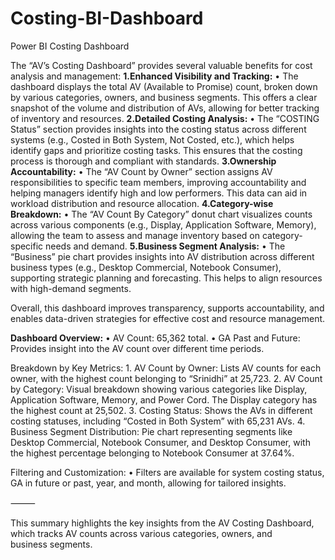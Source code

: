 # Costing-BI-Dashboard
Power BI Costing Dashboard

The “AV’s Costing Dashboard” provides several valuable benefits for cost analysis and management:
	**1.Enhanced Visibility and Tracking:**
	• The dashboard displays the total AV (Available to Promise) count, broken down by various categories, owners, and business segments. This offers a clear snapshot of the volume and distribution of 		  AVs, allowing for better tracking of inventory and resources.
	**2.Detailed Costing Analysis:**
	• The “COSTING Status” section provides insights into the costing status across different systems (e.g., Costed in Both System, Not Costed, etc.), which helps identify gaps and prioritize costing tasks. 	  This ensures that the costing process is thorough and compliant with standards.
	**3.Ownership Accountability:**
	• The “AV Count by Owner” section assigns AV responsibilities to specific team members, improving accountability and helping managers identify high and low performers. This data can aid in workload 		  distribution and resource allocation.
	**4.Category-wise Breakdown:**
	• The “AV Count By Category” donut chart visualizes counts across various components (e.g., Display, Application Software, Memory), allowing the team to assess and manage inventory based on category-		  specific needs and demand.
	**5.Business Segment Analysis:**
	• The “Business” pie chart provides insights into AV distribution across different business types (e.g., Desktop Commercial, Notebook Consumer), supporting strategic planning and forecasting. This helps 	  to align resources with high-demand segments.

Overall, this dashboard improves transparency, supports accountability, and enables data-driven strategies for effective cost and resource management.

**Dashboard Overview:**
	•	AV Count: 65,362 total.
	•	GA Past and Future: Provides insight into the AV count over different time periods.

Breakdown by Key Metrics:
	1.	AV Count by Owner: Lists AV counts for each owner, with the highest count belonging to “Srinidhi” at 25,723.
	2.	AV Count by Category: Visual breakdown showing various categories like Display, Application Software, Memory, and Power Cord. The Display category has the highest count at 25,502.
	3.	Costing Status: Shows the AVs in different costing statuses, including “Costed in Both System” with 65,231 AVs.
	4.	Business Segment Distribution: Pie chart representing segments like Desktop Commercial, Notebook Consumer, and Desktop Consumer, with the highest percentage belonging to Notebook Consumer at 37.64%.

Filtering and Customization:
	•	Filters are available for system costing status, GA in future or past, year, and month, allowing for tailored insights.

⸻

This summary highlights the key insights from the AV Costing Dashboard, which tracks AV counts across various categories, owners, and business segments.
